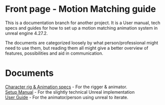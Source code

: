 # Front page - Motion Matching guide

This is a documentation branch for another project. It is a User manual, tech specs and guides for how to set up a motion matching animation system in unreal engine 4.27.2.

The documents are categorized loosely by what person/professional might need to use them, but reading them all might give a better overview of features, possibilities and aid in communication.

# Documents

[Character rig & Animation specs](./RigAndAnimationSpecs.md) - For the rigger & animator. <br>
[Setup Manual](./SetupManual.md) - For the slightly technical Unreal implementation <br>
[User Guide](./UserGuide.md) - For the animator/person using unreal to iterate. <br>
